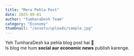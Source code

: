 ```yaml
---
title: "Mera Pehla Post"
date: 2025-09-01
author: "TumharaDesh Team"
category: "Economy"
thumbnail: "/assets/uploads/sample.jpg"
---
```


Yeh TumharaDesh ka pehla blog post hai 🚀  
Is blog me hum **social aur economic news** publish karenge.